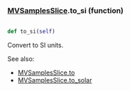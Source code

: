 ### [MVSamplesSlice](MVSamplesSlice.md).to_si (function)


```py

def to_si(self)

```



Convert to SI units.

See also:

* [MVSamplesSlice.to](MVSamplesSlice.to.md)
* [MVSamplesSlice.to_solar](MVSamplesSlice.to_solar.md)


